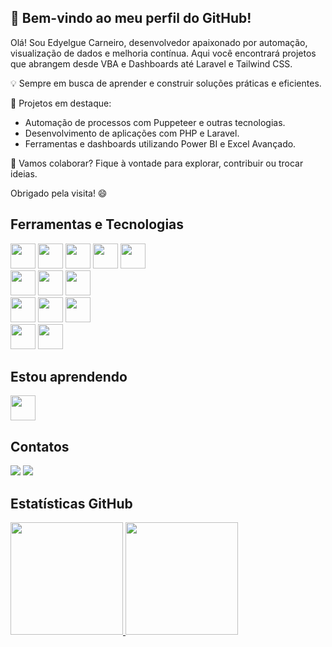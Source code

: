 ## 👋 Bem-vindo ao meu perfil do GitHub!

Olá! Sou Edyelgue Carneiro, desenvolvedor apaixonado por automação, visualização de dados e melhoria contínua. Aqui você encontrará projetos que abrangem desde VBA e Dashboards até Laravel e Tailwind CSS.

💡 Sempre em busca de aprender e construir soluções práticas e eficientes.

📌 Projetos em destaque:

- Automação de processos com Puppeteer e outras tecnologias.
- Desenvolvimento de aplicações com PHP e Laravel.
- Ferramentas e dashboards utilizando Power BI e Excel Avançado.

🚀 Vamos colaborar? Fique à vontade para explorar, contribuir ou trocar ideias.

Obrigado pela visita! 😄

## Ferramentas e Tecnologias

<span>
<img src="https://cdn.jsdelivr.net/gh/devicons/devicon@latest/icons/html5/html5-original-wordmark.svg" width="40" height="40" />
<img src="https://cdn.jsdelivr.net/gh/devicons/devicon@latest/icons/css3/css3-original-wordmark.svg" width="40" height="40" /> 
<img src="https://cdn.jsdelivr.net/gh/devicons/devicon@latest/icons/javascript/javascript-original.svg" width="40" height="40" />
<img src="https://cdn.jsdelivr.net/gh/devicons/devicon@latest/icons/bootstrap/bootstrap-original-wordmark.svg" width="40" height="40" />
<img src="https://cdn.jsdelivr.net/gh/devicons/devicon@latest/icons/tailwindcss/tailwindcss-original-wordmark.svg" width="40" height="40" /> 
</span>
<br>
<span>
<img src="https://cdn.jsdelivr.net/gh/devicons/devicon@latest/icons/nodejs/nodejs-original-wordmark.svg" width="40" height="40" /> 
<img src="https://cdn.jsdelivr.net/gh/devicons/devicon@latest/icons/php/php-original.svg" width="40" height="40" /> 
<img src="https://cdn.jsdelivr.net/gh/devicons/devicon@latest/icons/laravel/laravel-original-wordmark.svg" width="40" height="40" />
</span>
<br>
<span>
<img src="https://cdn.jsdelivr.net/gh/devicons/devicon@latest/icons/mysql/mysql-original-wordmark.svg" width="40" height="40" />
<img src="https://cdn.jsdelivr.net/gh/devicons/devicon@latest/icons/mariadb/mariadb-original-wordmark.svg" width="40" height="40" />
<img src="https://cdn.jsdelivr.net/gh/devicons/devicon@latest/icons/sqlite/sqlite-original-wordmark.svg" width="40" height="40" /> 
</span>
<br>
<span>
<img src="https://cdn.jsdelivr.net/gh/devicons/devicon@latest/icons/amazonwebservices/amazonwebservices-original-wordmark.svg" width="40" height="40" /> 
<img src="https://cdn.jsdelivr.net/gh/devicons/devicon@latest/icons/linux/linux-original.svg" width="40" height="40" /> 
</span>


## Estou aprendendo

<img src="https://cdn.jsdelivr.net/gh/devicons/devicon@latest/icons/java/java-original.svg" width="40"/>

## Contatos

<div>
<!-- <a href="https://www.youtube.com/seu-canal-youtube-aqui" target="_blank"><img loading="lazy" src="https://img.shields.io/badge/YouTube-FF0000?style=for-the-badge&logo=youtube&logoColor=white" target="_blank"></a> -->
<!-- <a href="https://instagram.com/seu-usuário-instagram-aqui" target="_blank"><img loading="lazy" src="https://img.shields.io/badge/-Instagram-%23E4405F?style=for-the-badge&logo=instagram&logoColor=white" target="_blank"></a> -->
<!-- <a href="https://www.twitch.tv/seu-usuário-aqui" target="_blank"><img loading="lazy" src="https://img.shields.io/badge/Twitch-9146FF?style=for-the-badge&logo=twitch&logoColor=white" target="_blank"></a> -->
<a href = "mailto:edyelgue12@gmail.com"><img loading="lazy" src="https://img.shields.io/badge/Gmail-D14836?style=for-the-badge&logo=gmail&logoColor=white" target="_blank"></a>
<a href="https://www.linkedin.com/in/edyelgue-carneiro-a44215184/" target="_blank"><img loading="lazy" src="https://img.shields.io/badge/-LinkedIn-%230077B5?style=for-the-badge&logo=linkedin&logoColor=white" target="_blank"></a>   
</div>

## Estatísticas GitHub

<div>
<a href="https://github.com/Edyelgue">
<img loading="lazy" height="180em" src="https://github-readme-stats.vercel.app/api/top-langs/?username=Edyelgue&layout=compact&langs_count=7&theme=dracula"/>
<img loading="lazy" height="180em" src="https://github-readme-stats.vercel.app/api?username=Edyelgue&show_icons=true&theme=dracula&include_all_commits=true&count_private=true"/>
</div>

